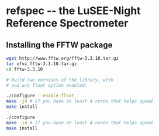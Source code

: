 # refspec -- the LuSEE-Night Reference Spectrometer


## Installing the FFTW package

```bash
wget http://www.fftw.org/fftw-3.3.10.tar.gz
tar xfvz fftw-3.3.10.tar.gz
cd fftw-3.3.10

# Build two versions of the library, with
# and w/o float option enabled:

./configure --enable-float
make -j4 # if you have at least 4 cores that helps speed
make install

./configure
make -j4 # if you have at least 4 cores that helps speed
make install
```


